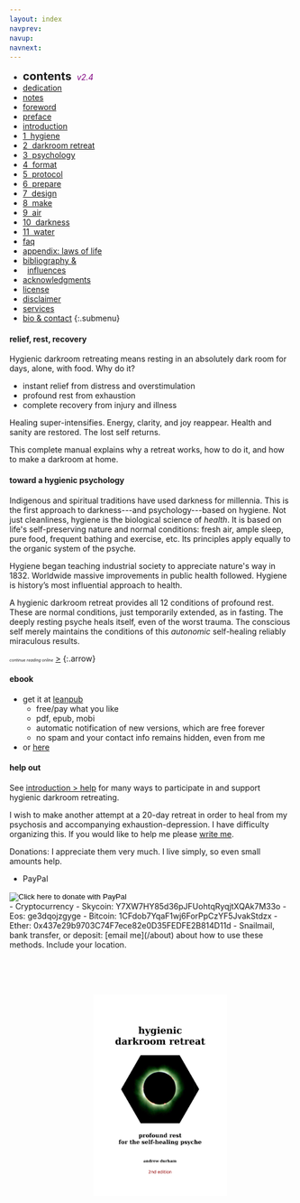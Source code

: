 ```yaml
---
layout: index
navprev: 
navup: 
navnext: 
---
```


- <span style="font-size: 20px;font-weight: bold">contents&nbsp; </span><span style="color: purple;font-style: italic">v2.4</span>
- [dedication](/dedication)
- [notes](/notes/)
- [foreword](/foreword)
- [preface](/preface)
- [introduction](/introduction)
- [1&nbsp; hygiene](/hygiene)
- [2&nbsp; darkroom retreat](/darkroom-retreat)
- [3&nbsp; psychology](/psychology)
- [4&nbsp; format](/format)
- [5&nbsp; protocol](/protocol)
- [6&nbsp; prepare](/prepare)
- [7&nbsp; design](/design)
- [8&nbsp; make](/make)
- [9&nbsp; air](/air)
- [10&nbsp; darkness](/darkness)
- [11&nbsp; water](/water)
- [faq](/faq)
- [appendix: laws of life](/appendix-laws-of-life)
- [bibliography &](/about/bibliography-influences)
- &nbsp;&nbsp;[influences](/about/bibliography-influences)
- [acknowledgments](/about/acknowledgments)
- [license](/about/license)
- [disclaimer](/about/disclaimer)
- [services](/about/services)
- [bio & contact](/about)
{:.submenu}

#### relief, rest, recovery

Hygienic darkroom retreating means resting in an absolutely dark room for days, alone, with food. Why do it? 

- instant relief from distress and overstimulation
- profound rest from exhaustion
- complete recovery from injury and illness

Healing super-intensifies. Energy, clarity, and joy reappear. Health and sanity are restored. The lost self returns.

This complete manual explains why a retreat works, how to do it, and how to make a darkroom at home.

#### toward a hygienic psychology

Indigenous and spiritual traditions have used darkness for millennia. This is the first approach to darkness---and psychology---based on hygiene. Not just cleanliness, hygiene is the biological science of _health_. It is based on life's self-preserving nature and normal conditions: fresh air, ample sleep, pure food, frequent bathing and exercise, etc. Its principles apply equally to the organic system of the psyche.

Hygiene began teaching industrial society to appreciate nature's way in 1832. Worldwide massive improvements in public health followed. Hygiene is history’s most influential approach to health. 

A hygienic darkroom retreat provides all 12 conditions of profound rest. These are normal conditions, just temporarily extended, as in fasting. The deeply resting psyche heals itself, even of the worst trauma. The conscious self merely maintains the conditions of this _autonomic_ self-healing reliably miraculous results.

<span style="font-size:.5em">_continue reading online_</span> [&gt;](/dedication)
{:.arrow}

#### ebook

- get it at [leanpub](https://leanpub.com/darkroomretreat)
    - free/pay what you like
    - pdf, epub, mobi
    - automatic notification of new versions, which are free forever
    - no spam and your contact info remains hidden, even from me
- or [here](/ebook)

#### help out

See [introduction > help](/introduction#help) for many ways to participate in and support hygienic darkroom retreating.

I wish to make another attempt at a 20-day retreat in order to heal from my psychosis and accompanying exhaustion-depression. I have difficulty organizing this. If you would like to help me please [write me](/about).

Donations: I appreciate them very much. I live simply, so even small amounts help.

- PayPal
<form action="https://www.paypal.com/cgi-bin/webscr" method="post" target="_top">
<input name="cmd" value="_s-xclick" type="hidden">
<input name="hosted_button_id" value="N42QEX8Y2YZTC" type="hidden">
<input src="https://www.paypalobjects.com/en_US/i/btn/btn_donate_SM.gif" name="submit" alt="Click here to donate with PayPal" border="0" type="image">
<img alt="" src="https://www.paypalobjects.com/en_US/i/scr/pixel.gif" border="0" height="1" width="1" style="padding:0">
</form>
- Cryptocurrency
	- Skycoin: Y7XW7HY85d36pJFUohtqRyqjtXQAk7M33o
	- Eos: ge3dqojzgyge 
	- Bitcoin: 1CFdob7YqaF1wj6ForPpCzYF5JvakStdzx
	- Ether: 0x437e29b9703C74F7ece82e0D35FEDFE2B814D11d  
- Snailmail, bank transfer, or deposit: [email me](/about) about how to use these methods. Include your location.

<p style="text-align: center;margin:80px 0 0 30px"><a href="https://leanpub.com/darkroomretreat"><img src="/img/book-cover.png" label="cover image" width="50%" title="buy now" class="cover" style="padding:0"></a>

